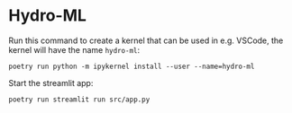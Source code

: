 # Hydro-ML

Run this command to create a kernel that can be used in e.g. VSCode, the kernel will have the name `hydro-ml`:
```
poetry run python -m ipykernel install --user --name=hydro-ml
```

Start the streamlit app:
```
poetry run streamlit run src/app.py
```
